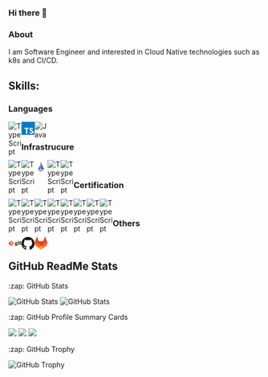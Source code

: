 ### Hi there 👋

### About

I am Software Engineer and interested in Cloud Native technologies such as k8s and CI/CD.

## Skills:

### Languages

<img align="left" alt="TypeScript" width="26px" src="https://go.dev/blog/go-brand/Go-Logo/SVG/Go-Logo_Aqua.svg" />
<img align="left" alt="TypeScript" width="26px" src="https://raw.githubusercontent.com/github/explore/80688e429a7d4ef2fca1e82350fe8e3517d3494d/topics/typescript/typescript.png" />
<img align="left" alt="Java" width="26px" src="https://logoeps.com/wp-content/uploads/2011/06/java-logo-vector.png" />

<br/>

### Infrastrucure

<img align="left" alt="TypeScript" width="26px" src="https://cncf-branding.netlify.app/img/projects/argo/icon/color/argo-icon-color.png" />
<img align="left" alt="TypeScript" width="26px" src="https://cncf-branding.netlify.app/img/projects/helm/icon/color/helm-icon-color.png" />
<img align="left" alt="TypeScript" width="26px" src="https://github.com/cncf/artwork/blob/master/projects/istio/icon/color/istio-icon-color.png" />
<img align="left" alt="TypeScript" width="26px" src="https://www.datocms-assets.com/2885/1620155116-brandhcterraformverticalcolor.svg" />
<img align="left" alt="TypeScript" width="26px" src="https://cncf-branding.netlify.app/img/projects/kubernetes/icon/color/kubernetes-icon-color.png" />

<br/>

### Certification

<img align="left" alt="TypeScript" width="26px" src="https://images.credly.com/size/340x340/images/8b8ed108-e77d-4396-ac59-2504583b9d54/cka_from_cncfsite__281_29.png" />
<img align="left" alt="TypeScript" width="26px" src="https://images.credly.com/size/340x340/images/f88d800c-5261-45c6-9515-0458e31c3e16/ckad_from_cncfsite.png" />
<img align="left" alt="TypeScript" width="26px" src="https://images.credly.com/size/340x340/images/9945dfcb-1cca-4529-85e6-db1be3782210/kubernetes-security-specialist-logo2.png" />

<img align="left" alt="TypeScript" width="26px" src="https://www.lpi.org/sites/default/files/LPIC-1-Large.png" />
<img align="left" alt="TypeScript" width="26px" src="https://www.lpi.org/sites/default/files/LPIC-2-Large.png" />
<img align="left" alt="TypeScript" width="26px" src="https://www.lpi.org/sites/default/files/LPIC-3-303-Large.png" />

<img align="left" alt="TypeScript" width="26px" src="https://images.credly.com/size/340x340/images/be8fcaeb-c769-4858-b567-ffaaa73ce8cf/image.png" />
<img align="left" alt="TypeScript" width="26px" src="https://images.credly.com/size/340x340/images/0e284c3f-5164-4b21-8660-0d84737941bc/image.png" />

<br/>

### Others
<img align="left" alt="Git" width="26px" src="https://raw.githubusercontent.com/github/explore/80688e429a7d4ef2fca1e82350fe8e3517d3494d/topics/git/git.png" />
<img align="left" alt="GitHub" width="26px" src="https://raw.githubusercontent.com/github/explore/78df643247d429f6cc873026c0622819ad797942/topics/github/github.png" />
<img align="left" alt="GitHub" width="26px" src="https://raw.githubusercontent.com/github/explore/dda8994b8fe441d0d31867d8add48e8924ff15de/topics/gitlab/gitlab.png" />

<br/>

## GitHub ReadMe Stats

<summary>:zap: GitHub Stats</summary>
 
![GitHub Stats](https://github-readme-stats.vercel.app/api?username=ystkfujii&theme=onedark&show_icons=true/)
![GitHub Stats](https://github-readme-stats.vercel.app/api/top-langs/?username=ystkfujii&layout=compact&theme=onedark&show_icons=true/)
  
<summary>:zap: GitHub Profile Summary Cards</summary>

![](https://github-profile-summary-cards.vercel.app/api/cards/profile-details?username=ystkfujii&theme=onedark)
![](https://github-profile-summary-cards.vercel.app/api/cards/repos-per-language?username=ystkfujii&theme=onedark)
![](https://github-profile-summary-cards.vercel.app/api/cards/productive-time?username=ystkfujii&theme=onedark)

<summary>:zap: GitHub Trophy</summary>

![GitHub Trophy](https://github-profile-trophy.vercel.app/?username=ystkfujii&theme=onedark&column=8)


<!--
**ystkfujii/ystkfujii** is a ✨ _special_ ✨ repository because its `README.md` (this file) appears on your GitHub profile.

Here are some ideas to get you started:

- 🔭 I’m currently working on ...
- 🌱 I’m currently learning ...
- 👯 I’m looking to collaborate on ...
- 🤔 I’m looking for help with ...
- 💬 Ask me about ...
- 📫 How to reach me: ...
- 😄 Pronouns: ...
- ⚡ Fun fact: ...
-->
